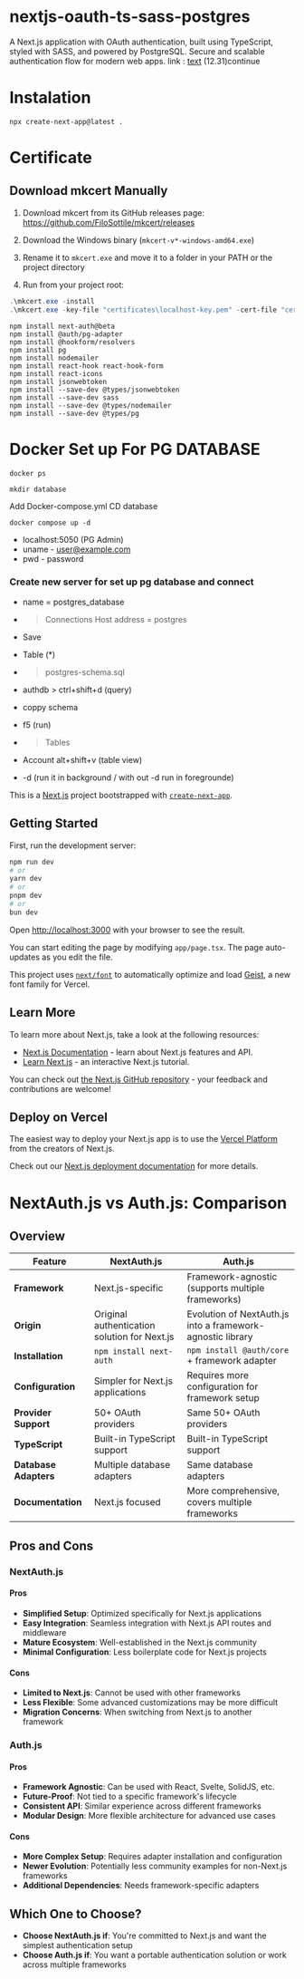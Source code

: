 # nextjs-oauth-ts-sass-postgres
A Next.js application with OAuth authentication, built using TypeScript, styled with SASS, and powered by PostgreSQL. Secure and scalable authentication flow for modern web apps.
link : [text](https://www.youtube.com/watch?v=TLGFTH4s_0Y)
(12.31)continue
# Instalation
```
npx create-next-app@latest .
```

# Certificate

## Download mkcert Manually

1. Download mkcert from its GitHub releases page:
   https://github.com/FiloSottile/mkcert/releases

2. Download the Windows binary (`mkcert-v*-windows-amd64.exe`)

3. Rename it to `mkcert.exe` and move it to a folder in your PATH or the project directory

4. Run from your project root:
```powershell
.\mkcert.exe -install
.\mkcert.exe -key-file "certificates\localhost-key.pem" -cert-file "certificates\localhost.pem" localhost 127.0.0.1 ::1
```



```
npm install next-auth@beta
npm install @auth/pg-adapter
npm install @hookform/resolvers
npm install pg
npm install nodemailer
npm install react-hook react-hook-form
npm install react-icons
npm install jsonwebtoken
npm install --save-dev @types/jsonwebtoken
npm install --save-dev sass
npm install --save-dev @types/nodemailer
npm install --save-dev @types/pg
```
# Docker Set up For PG DATABASE
```
docker ps
```
```
mkdir database
```
Add Docker-compose.yml
CD database
```
docker compose up -d 
```
- localhost:5050 (PG Admin)
- uname - user@example.com
- pwd - password
### Create new server for set up pg database and connect
- name = postgres_database
- >Connections Host address = postgres
- Save
- Table (*)
- > postgres-schema.sql
- authdb > ctrl+shift+d (query)
- coppy schema
- f5 (run)
- > Tables
- Account alt+shift+v (table view)


- -d (run it in background / with out -d run in foregrounde)

This is a [Next.js](https://nextjs.org) project bootstrapped with [`create-next-app`](https://nextjs.org/docs/app/api-reference/cli/create-next-app).

## Getting Started

First, run the development server:

```bash
npm run dev
# or
yarn dev
# or
pnpm dev
# or
bun dev
```

Open [http://localhost:3000](http://localhost:3000) with your browser to see the result.

You can start editing the page by modifying `app/page.tsx`. The page auto-updates as you edit the file.

This project uses [`next/font`](https://nextjs.org/docs/app/building-your-application/optimizing/fonts) to automatically optimize and load [Geist](https://vercel.com/font), a new font family for Vercel.

## Learn More

To learn more about Next.js, take a look at the following resources:

- [Next.js Documentation](https://nextjs.org/docs) - learn about Next.js features and API.
- [Learn Next.js](https://nextjs.org/learn) - an interactive Next.js tutorial.

You can check out [the Next.js GitHub repository](https://github.com/vercel/next.js) - your feedback and contributions are welcome!

## Deploy on Vercel

The easiest way to deploy your Next.js app is to use the [Vercel Platform](https://vercel.com/new?utm_medium=default-template&filter=next.js&utm_source=create-next-app&utm_campaign=create-next-app-readme) from the creators of Next.js.

Check out our [Next.js deployment documentation](https://nextjs.org/docs/app/building-your-application/deploying) for more details.



# NextAuth.js vs Auth.js: Comparison

## Overview

| Feature | NextAuth.js | Auth.js |
|---------|------------|---------|
| **Framework** | Next.js-specific | Framework-agnostic (supports multiple frameworks) |
| **Origin** | Original authentication solution for Next.js | Evolution of NextAuth.js into a framework-agnostic library |
| **Installation** | `npm install next-auth` | `npm install @auth/core` + framework adapter |
| **Configuration** | Simpler for Next.js applications | Requires more configuration for framework setup |
| **Provider Support** | 50+ OAuth providers | Same 50+ OAuth providers |
| **TypeScript** | Built-in TypeScript support | Built-in TypeScript support |
| **Database Adapters** | Multiple database adapters | Same database adapters |
| **Documentation** | Next.js focused | More comprehensive, covers multiple frameworks |

## Pros and Cons

### NextAuth.js

#### Pros
- **Simplified Setup**: Optimized specifically for Next.js applications
- **Easy Integration**: Seamless integration with Next.js API routes and middleware
- **Mature Ecosystem**: Well-established in the Next.js community
- **Minimal Configuration**: Less boilerplate code for Next.js projects

#### Cons
- **Limited to Next.js**: Cannot be used with other frameworks
- **Less Flexible**: Some advanced customizations may be more difficult
- **Migration Concerns**: When switching from Next.js to another framework

### Auth.js

#### Pros
- **Framework Agnostic**: Can be used with React, Svelte, SolidJS, etc.
- **Future-Proof**: Not tied to a specific framework's lifecycle
- **Consistent API**: Similar experience across different frameworks
- **Modular Design**: More flexible architecture for advanced use cases

#### Cons
- **More Complex Setup**: Requires adapter installation and configuration
- **Newer Evolution**: Potentially less community examples for non-Next.js frameworks
- **Additional Dependencies**: Needs framework-specific adapters

## Which One to Choose?

- **Choose NextAuth.js if**: You're committed to Next.js and want the simplest authentication setup
- **Choose Auth.js if**: You want a portable authentication solution or work across multiple frameworks
